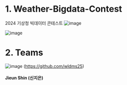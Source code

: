  # 1. Weather-Bigdata-Contest
2024 기상청 빅데이터 콘테스트
![image](https://github.com/SeungOkOH/Weather-Bigdata-Contest/assets/152361965/97e2ef5a-9aff-4918-a4c7-c73e2a9bb0e8)

![image](https://github.com/SeungOkOH/Weather-Bigdata-Contest/assets/152361965/ee8f980f-c687-41ef-806f-eff3f4028e01)


# 2. Teams
![image](https://github.com/SeungOkOH/Weather-Bigdata-Contest/assets/152361965/d2181261-ddfa-43f1-9980-f65c5c36da05)
(https://github.com/wldms25)
#### Jieun Shin (신지은)
